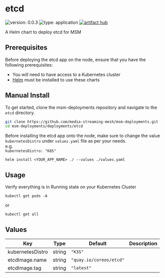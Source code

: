 # etcd

![version: 0.0.3](https://img.shields.io/badge/version-0.0.3-informational?style=flat-square) ![type: application](https://img.shields.io/badge/type-application-informational?style=flat-square) [![artifact hub](https://img.shields.io/badge/artifact%20hub-etcd-informational?style=flat-square)](https://artifacthub.io/packages/helm/media-streaming-mesh/etcd)

A Helm chart to deploy etcd for MSM

[//]: # (## TL;DR;)

[//]: # ()
[//]: # (```bash)

[//]: # (helm repo add msm https://charts.mediastreamingmesh.dev)

[//]: # (helm install --generate-name --wait msm/etcd)

[//]: # (```)

## Prerequisites

Before deploying the etcd app on the node, ensure that you have the following prerequisites:

- You will need to have access to a Kubernetes cluster<br>
- [Helm](https://helm.sh) must be installed to use these charts<br>

## Manual Install

To get started, clone the msm-deployments repository and navigate to the `etcd` directory.

```sh
git clone https://github.com/media-streaming-mesh/msm-deployments.git
cd msm-deployments/deployments/etcd
```

Before installing the etcd app onto the node, make sure to change the value `kubernetesDistro` under `values.yaml` file as per your needs. <br>
e.g. <br>
`kubernetesDistro: "K8S"`

`helm install <YOUR_APP_NAME> ./ --values ./values.yaml`

## Usage

Verify everything is in Running state on your Kubernetes Cluster

`kubectl get pods -A`

or

`kubectl get all`

## Values

| Key              | Type   | Default                 | Description |
|------------------|--------|-------------------------|-------------|
| kubernetesDistro | string | `"K3S"`                 |             |
| etcdImage.name   | string | `"quay.io/coreos/etcd"` |             |
| etcdImage.tag    | string | `"latest"`              |             |

